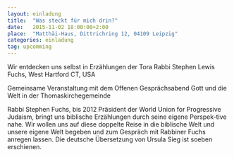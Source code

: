 ```yaml
---
layout: einladung
title:  "Was steckt für mich drin?"
date:   2015-11-02 18:00:00+2:00
place:  "Matthäi-Haus, Dittrichring 12, 04109 Leipzig"
categories: einladung
tag: upcomming
---
```

Wir entdecken uns selbst in Erzählungen der Tora Rabbi Stephen Lewis Fuchs, West Hartford CT, USA

Gemeinsame Veranstaltung mit dem Offenen Gesprächsabend Gott und die Welt in der Thomaskirchegemeinde

Rabbi Stephen Fuchs, bis 2012 Präsident der World Union for Progressive Judaism, bringt uns biblische Erzählungen durch seine eigene Perspek-tive nahe.
Wir wollen uns auf diese doppelte Reise in die biblische Welt und unsere eigene Welt begeben und zum Gespräch mit Rabbiner Fuchs anregen lassen.
Die deutsche Übersetzung von Ursula Sieg ist soeben erschienen.
